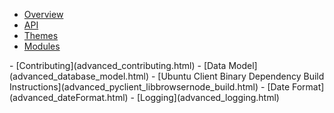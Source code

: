 - [Overview](advanced.html)
- [API](api.html)
- [Themes](advanced_theme.html)
- [Modules](advanced_modules.html)
<nonwhite>
- [Contributing](advanced_contributing.html)
</nonwhite>
- [Data Model](advanced_database_model.html)
- [Ubuntu Client Binary Dependency Build Instructions](advanced_pyclient_libbrowsernode_build.html)
- [Date Format](advanced_dateFormat.html)
- [Logging](advanced_logging.html)